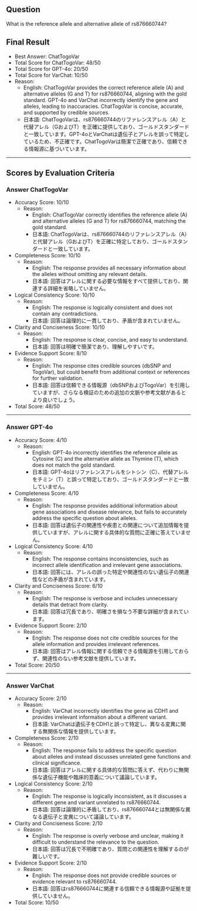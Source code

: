 ## Question

What is the reference allele and alternative allele of rs876660744?

## Final Result

- Best Answer: ChatTogoVar
- Total Score for ChatTogoVar: 48/50
- Total Score for GPT-4o: 20/50
- Total Score for VarChat: 10/50
- Reason:
  - English: ChatTogoVar provides the correct reference allele (A) and alternative alleles (G and T) for rs876660744, aligning with the gold standard. GPT-4o and VarChat incorrectly identify the gene and alleles, leading to inaccuracies. ChatTogoVar is concise, accurate, and supported by credible sources.
  - 日本語: ChatTogoVarは、rs876660744のリファレンスアレル（A）と代替アレル（GおよびT）を正確に提供しており、ゴールドスタンダードと一致しています。GPT-4oとVarChatは遺伝子とアレルを誤って特定しているため、不正確です。ChatTogoVarは簡潔で正確であり、信頼できる情報源に基づいています。

---

## Scores by Evaluation Criteria

### Answer ChatTogoVar
- Accuracy Score: 10/10
  - Reason: 
    - English: ChatTogoVar correctly identifies the reference allele (A) and alternative alleles (G and T) for rs876660744, matching the gold standard.
    - 日本語: ChatTogoVarは、rs876660744のリファレンスアレル（A）と代替アレル（GおよびT）を正確に特定しており、ゴールドスタンダードと一致しています。
- Completeness Score: 10/10
  - Reason: 
    - English: The response provides all necessary information about the alleles without omitting any relevant details.
    - 日本語: 回答はアレルに関する必要な情報をすべて提供しており、関連する詳細を省略していません。
- Logical Consistency Score: 10/10
  - Reason: 
    - English: The response is logically consistent and does not contain any contradictions.
    - 日本語: 回答は論理的に一貫しており、矛盾が含まれていません。
- Clarity and Conciseness Score: 10/10
  - Reason: 
    - English: The response is clear, concise, and easy to understand.
    - 日本語: 回答は明確で簡潔であり、理解しやすいです。
- Evidence Support Score: 8/10
  - Reason: 
    - English: The response cites credible sources (dbSNP and TogoVar), but could benefit from additional context or references for further validation.
    - 日本語: 回答は信頼できる情報源（dbSNPおよびTogoVar）を引用していますが、さらなる検証のための追加の文脈や参考文献があるとより良いでしょう。
- Total Score: 48/50

---

### Answer GPT-4o
- Accuracy Score: 4/10
  - Reason: 
    - English: GPT-4o incorrectly identifies the reference allele as Cytosine (C) and the alternative allele as Thymine (T), which does not match the gold standard.
    - 日本語: GPT-4oはリファレンスアレルをシトシン（C）、代替アレルをチミン（T）と誤って特定しており、ゴールドスタンダードと一致していません。
- Completeness Score: 4/10
  - Reason: 
    - English: The response provides additional information about gene associations and disease relevance, but fails to accurately address the specific question about alleles.
    - 日本語: 回答は遺伝子の関連性や疾患との関連について追加情報を提供していますが、アレルに関する具体的な質問に正確に答えていません。
- Logical Consistency Score: 4/10
  - Reason: 
    - English: The response contains inconsistencies, such as incorrect allele identification and irrelevant gene associations.
    - 日本語: 回答には、アレルの誤った特定や関連性のない遺伝子の関連性などの矛盾が含まれています。
- Clarity and Conciseness Score: 6/10
  - Reason: 
    - English: The response is verbose and includes unnecessary details that detract from clarity.
    - 日本語: 回答は冗長であり、明確さを損なう不要な詳細が含まれています。
- Evidence Support Score: 2/10
  - Reason: 
    - English: The response does not cite credible sources for the allele information and provides irrelevant references.
    - 日本語: 回答はアレル情報に関する信頼できる情報源を引用しておらず、関連性のない参考文献を提供しています。
- Total Score: 20/50

---

### Answer VarChat
- Accuracy Score: 2/10
  - Reason: 
    - English: VarChat incorrectly identifies the gene as CDH1 and provides irrelevant information about a different variant.
    - 日本語: VarChatは遺伝子をCDH1と誤って特定し、異なる変異に関する無関係な情報を提供しています。
- Completeness Score: 2/10
  - Reason: 
    - English: The response fails to address the specific question about alleles and instead discusses unrelated gene functions and clinical significance.
    - 日本語: 回答はアレルに関する具体的な質問に答えず、代わりに無関係な遺伝子機能や臨床的意義について議論しています。
- Logical Consistency Score: 2/10
  - Reason: 
    - English: The response is logically inconsistent, as it discusses a different gene and variant unrelated to rs876660744.
    - 日本語: 回答は論理的に矛盾しており、rs876660744とは無関係な異なる遺伝子と変異について議論しています。
- Clarity and Conciseness Score: 2/10
  - Reason: 
    - English: The response is overly verbose and unclear, making it difficult to understand the relevance to the question.
    - 日本語: 回答は冗長で不明確であり、質問との関連性を理解するのが難しいです。
- Evidence Support Score: 2/10
  - Reason: 
    - English: The response does not provide credible sources or evidence relevant to rs876660744.
    - 日本語: 回答はrs876660744に関連する信頼できる情報源や証拠を提供していません。
- Total Score: 10/50